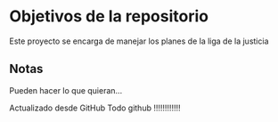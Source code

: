# Objetivos de la repositorio

Este proyecto se encarga de manejar los planes de la liga de la justicia


## Notas
Pueden hacer lo que quieran...

Actualizado desde GitHub
Todo github
!!!!!!!!!!!!
